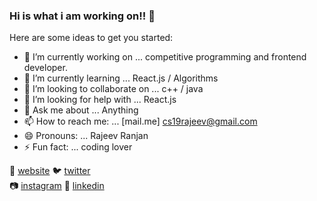 ### Hi is what i am working on!!  👋

Here are some ideas to get you started:

- 🔭 I’m currently working on ... competitive programming and frontend developer.
- 🌱 I’m currently learning ... React.js / Algorithms
- 👯 I’m looking to collaborate on ... c++ / java
- 🤔 I’m looking for help with ... React.js
- 💬 Ask me about ... Anything
- 📫 How to reach me: ... [mail.me] cs19rajeev@gmail.com
- 😄 Pronouns: ... Rajeev Ranjan
- ⚡ Fun fact: ... coding lover

🏡 [website][website]
🐦 [twitter][twitter]  
📷 [instagram][instagram]
👔 [linkedin][linkedin]

[website]: https://rajeevranjan.co

[twitter]: https://twitter.com/rajeevkumar0301

[instagram]: https://www.instagram.com/rajeevranjan1013/

[linkedin]: https://www.linkedin.com/in/rajeev-ranjan-691043111/
